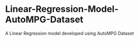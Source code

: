 # Linear-Regression-Model-AutoMPG-Dataset
 A Linear Regression model developed using AutoMPG Dataset
